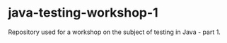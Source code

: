# java-testing-workshop-1
Repository used for a workshop on the subject of testing in Java - part 1.
